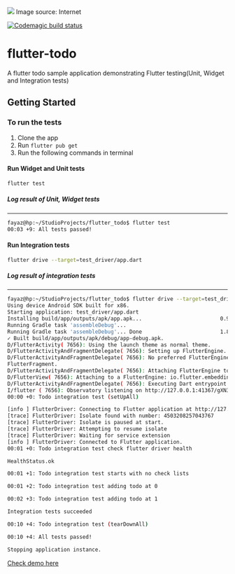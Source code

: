 <img src="https://miro.medium.com/max/937/1*PJd9d8vWMUv5notXiYSwJw.png"/>
Image source: Internet

[![Codemagic build status](https://api.codemagic.io/apps/5e7dc146c986422a4de60e73/5e7dc146c986422a4de60e72/status_badge.svg)](https://codemagic.io/apps/5e7dc146c986422a4de60e73/5e7dc146c986422a4de60e72/latest_build)

# flutter-todo

A flutter todo sample application demonstrating Flutter testing(Unit, Widget and Integration tests)



## Getting Started

### To run the tests

1. Clone the app
2. Run ``` flutter pub get ```
3. Run the following commands in terminal

#### Run Widget and Unit tests

```bash
flutter test
```

##### Log result of Unit, Widget tests
---
```bash
fayaz@hp:~/StudioProjects/flutter_todo$ flutter test
00:03 +9: All tests passed!
```


#### Run Integration tests

```bash
flutter drive --target=test_driver/app.dart
```

##### Log result of integration tests
---
```bash
fayaz@hp:~/StudioProjects/flutter_todo$ flutter drive --target=test_driver/app.dart
Using device Android SDK built for x86.
Starting application: test_driver/app.dart
Installing build/app/outputs/apk/app.apk...                         0.9s
Running Gradle task 'assembleDebug'...
Running Gradle task 'assembleDebug'... Done                         1.8s
✓ Built build/app/outputs/apk/debug/app-debug.apk.
D/FlutterActivity( 7656): Using the launch theme as normal theme.
D/FlutterActivityAndFragmentDelegate( 7656): Setting up FlutterEngine.
D/FlutterActivityAndFragmentDelegate( 7656): No preferred FlutterEngine was provided. Creating a new FlutterEngine for this
FlutterFragment.
D/FlutterActivityAndFragmentDelegate( 7656): Attaching FlutterEngine to the Activity that owns this Fragment.
D/FlutterView( 7656): Attaching to a FlutterEngine: io.flutter.embedding.engine.FlutterEngine@9f1d621
D/FlutterActivityAndFragmentDelegate( 7656): Executing Dart entrypoint: main, and sending initial route: /
I/flutter ( 7656): Observatory listening on http://127.0.0.1:41367/gXN3DZOrE6Q=/
00:00 +0: Todo integration test (setUpAll)

[info ] FlutterDriver: Connecting to Flutter application at http://127.0.0.1:37467/gXN3DZOrE6Q=/
[trace] FlutterDriver: Isolate found with number: 4503208257043767
[trace] FlutterDriver: Isolate is paused at start.
[trace] FlutterDriver: Attempting to resume isolate
[trace] FlutterDriver: Waiting for service extension
[info ] FlutterDriver: Connected to Flutter application.
00:01 +0: Todo integration test check flutter driver health

HealthStatus.ok

00:01 +1: Todo integration test starts with no check lists

00:01 +2: Todo integration test adding todo at 0

00:02 +3: Todo integration test adding todo at 1

Integration tests succeeded

00:10 +4: Todo integration test (tearDownAll)

00:10 +4: All tests passed!

Stopping application instance.

```

[Check demo here](integration_tests.webm)
